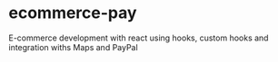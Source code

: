 # ecommerce-pay

E-commerce development with react using hooks, custom hooks and integration withs Maps and PayPal

